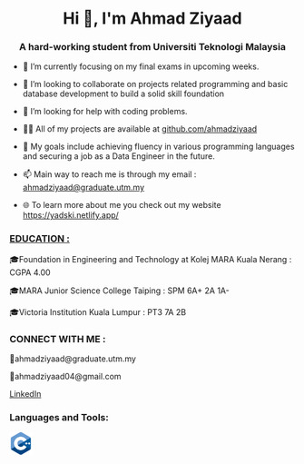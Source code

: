<h1 align="center">Hi 👋, I'm Ahmad Ziyaad</h1>
<h3 align="center">A hard-working student from Universiti Teknologi Malaysia</h3>

- 🔭 I’m currently focusing on my final exams in upcoming weeks.

- 👯 I’m looking to collaborate on projects related programming and basic database development to build a solid skill foundation

- 🤝 I’m looking for help with coding problems.

- 👨‍💻 All of my projects are available at [github.com/ahmadziyaad](github.com/ahmadziyaad)

- 💬 My goals include achieving fluency in various programming languages and securing a job as a Data Engineer in the future.

- 📫 Main way to reach me is through my email  :  ahmadziyaad@graduate.utm.my

- 🌐 To learn more about me you check out my website <a href="https://yadski.netlify.app/"> https://yadski.netlify.app/</a>

<h3 align="left"><u>EDUCATION :</u></h3>
<p align="left">🎓Foundation in Engineering and Technology at Kolej MARA Kuala Nerang  :  CGPA 4.00</h3>
<p align="left">🎓MARA Junior Science College Taiping  :  SPM 6A+ 2A 1A- </h3>
<p align="left">🎓Victoria Institution Kuala Lumpur  :  PT3 7A 2B</h3>
</p>

<h3 align="left">CONNECT WITH ME :</h3>
<p align="left">📧ahmadziyaad@graduate.utm.my</h3>
<p align="left">📧ahmadziyaad04@gmail.com</h3>
<p align="left"><a href="https://yadski.netlify.app/](https://www.linkedin.com/in/ahmad-ziyaad-27058529a/"> LinkedIn</a></h3>
</p>

<h3 align="left">Languages and Tools:</h3>
<p align="left"> <a href="https://www.w3schools.com/cpp/" target="_blank" rel="noreferrer"> <img src="https://raw.githubusercontent.com/devicons/devicon/master/icons/cplusplus/cplusplus-original.svg" alt="cplusplus" width="40" height="40"/> </a> </p>
